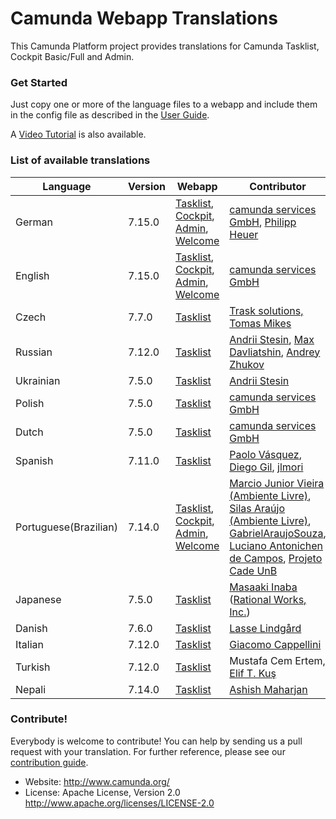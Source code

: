﻿# Camunda Webapp Translations


This Camunda Platform project provides translations for Camunda Tasklist, Cockpit Basic/Full and Admin.

### Get Started

Just copy one or more of the language files to a webapp and include them in the config file as described in the [User Guide](https://docs.camunda.org/manual/latest/webapps/tasklist/configuration/#localization).

A [Video Tutorial](https://blog.camunda.org/post/2014/12/internationalization-in-camunda-bpm/
) is also available.

### List of available translations

| Language             | Version | Webapp                                                                                                            | Contributor                                                                                                                          |
|----------------------|---------|-------------------------------------------------------------------------------------------------------------------|--------------------------------------------------------------------------------------------------------------------------------------|
| German               | 7.15.0  | [Tasklist](/tasklist/de.json), [Cockpit](/cockpit/de.json), [Admin](/admin/de.json), [Welcome](/welcome/de.json)  | [camunda services GmbH](https://github.com/camunda), [Philipp Heuer](https://github.com/PhilippHeuer)                                |
| English              | 7.15.0  | [Tasklist](/tasklist/en.json), [Cockpit](/cockpit/en.json), [Admin](/admin/en.json), [Welcome](/welcome/en.json)  | [camunda services GmbH](https://github.com/camunda)                                                                                  |
| Czech                | 7.7.0   | [Tasklist](/tasklist/cs.json)                                                                                     | [Trask solutions, Tomas Mikes](https://github.com/mikibo)                                                                            |
| Russian              | 7.12.0  | [Tasklist](/tasklist/ru.json)                                                                                    | [Andrii Stesin](https://github.com/astesin), [Max Davliatshin](https://github.com/TitanUser), [Andrey Zhukov](https://github.com/zhukov-andrey)|
| Ukrainian            | 7.5.0   | [Tasklist](/tasklist/uk.json)                                                                                     | [Andrii Stesin](https://github.com/astesin)                                                                                          |
| Polish               | 7.5.0   | [Tasklist](/tasklist/pl.json)                                                                                     | [camunda services GmbH](https://github.com/camunda)                                                                                  |
| Dutch                | 7.5.0   | [Tasklist](/tasklist/nl.json)                                                                                     | [camunda services GmbH](https://github.com/camunda)                                                                                  |
| Spanish              | 7.11.0  | [Tasklist](/tasklist/es.json)                                                                                     | [Paolo Vásquez](https://github.com/paolovas), [Diego Gil](https://github.com/dags), [jlmori](https://github.com/jlmori)              |
| Portuguese(Brazilian)| 7.14.0  | [Tasklist](/tasklist/pt_BR.json), [Cockpit](/cockpit/pt-BR.json), [Admin](/admin/pt_BR.json), [Welcome](/welcome/pt_BR.json) | [Marcio Junior Vieira (Ambiente Livre)](https://www.ambientelivre.com.br), [Silas Araújo (Ambiente Livre)](https://www.ambientelivre.com.br), [GabrielAraujoSouza](https://github.com/GabrielAraujoSouza), [Luciano Antonichen de Campos](https://github.com/lucianoac), [Projeto Cade UnB](https://github.com/projeto-cade-unb) |
| Japanese             | 7.5.0   | [Tasklist](/tasklist/ja.json)                                                                                     | [Masaaki Inaba](https://github.com/mas178) ([Rational Works, Inc.](http://rational.works))                                           |
| Danish               | 7.6.0   | [Tasklist](/tasklist/da.json)                                                                                     | [Lasse Lindgård](https://github.com/lldata)                                                                                          |
| Italian              | 7.12.0  | [Tasklist](/tasklist/it.json)                                                                                     | [Giacomo Cappellini](https://github.com/arkanoid87)                                                                                  |
| Turkish              | 7.12.0  | [Tasklist](/tasklist/tr.json)                                                                                     | Mustafa Cem Ertem, [Elif T. Kuş](https://github.com/elifkus)                                        |
| Nepali              | 7.14.0  | [Tasklist](/tasklist/np.json)                                                                                     | [Ashish Maharjan](https://github.com/AshishMhrzn10)                                        |

### Contribute!

Everybody is welcome to contribute! You can help by sending us a pull request with your translation. For further reference, please see our [contribution guide](https://github.com/camunda/camunda-bpm-platform/blob/master/CONTRIBUTING.md).

  * Website: http://www.camunda.org/
  * License: Apache License, Version 2.0  http://www.apache.org/licenses/LICENSE-2.0
